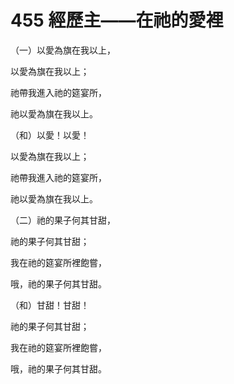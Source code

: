 # 455 經歷主——在祂的愛裡

（一）以愛為旗在我以上，

以愛為旗在我以上；

祂帶我進入祂的筵宴所，

祂以愛為旗在我以上。

（和）以愛！以愛！

以愛為旗在我以上；

祂帶我進入祂的筵宴所，

祂以愛為旗在我以上。

（二）祂的果子何其甘甜，

祂的果子何其甘甜；

我在祂的筵宴所裡飽嘗，

哦，祂的果子何其甘甜。

（和）甘甜！甘甜！

祂的果子何其甘甜；

我在祂的筵宴所裡飽嘗，

哦，祂的果子何其甘甜。


